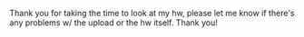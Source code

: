 Thank you for taking the time to look at my hw, please let me know if there's any problems w/ the upload or the hw itself. Thank you!
